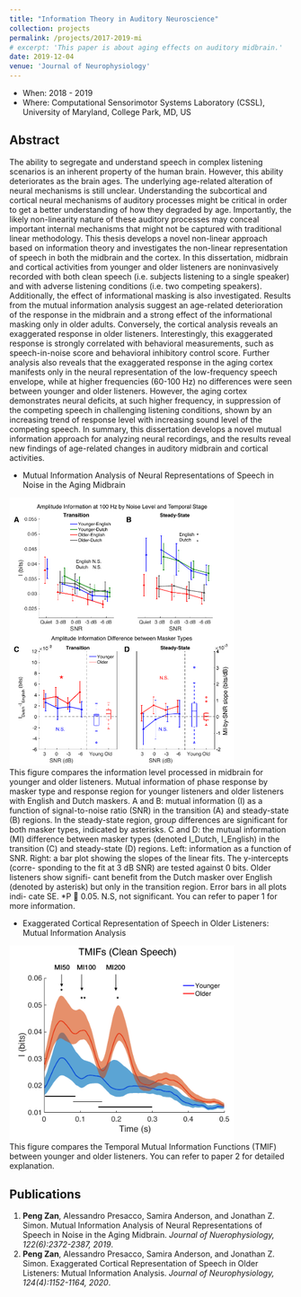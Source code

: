 ```yaml
---
title: "Information Theory in Auditory Neuroscience"
collection: projects
permalink: /projects/2017-2019-mi
# excerpt: 'This paper is about aging effects on auditory midbrain.'
date: 2019-12-04
venue: 'Journal of Neurophysiology'
---
```


- When: 2018 - 2019
- Where: Computational Sensorimotor Systems Laboratory (CSSL), University of Maryland, College Park, MD, US  


Abstract
------
The ability to segregate and understand speech in complex listening scenarios is an inherent property of the human brain. However, this ability deteriorates as the brain ages. The underlying age-related alteration of neural mechanisms is still unclear. Understanding the subcortical and cortical neural mechanisms of auditory processes might be critical in order to get a better understanding of how they degraded by age. Importantly, the likely non-linearity nature of these auditory processes may conceal important internal mechanisms that might not be captured with traditional linear methodology. This thesis develops a novel non-linear approach based on information theory and investigates the non-linear representation of speech in both the midbrain and the cortex. In this dissertation, midbrain and cortical activities from younger and older listeners are noninvasively recorded with both clean speech (i.e. subjects listening to a single speaker) and with adverse listening conditions (i.e. two competing speakers). Additionally, the effect of informational masking is also investigated. Results from the mutual information analysis suggest an age-related deterioration of the response in the midbrain and a strong effect of the informational masking only in older adults. Conversely, the cortical analysis reveals an exaggerated response in older listeners. Interestingly, this exaggerated response is strongly correlated with behavioral measurements, such as speech-in-noise score and behavioral inhibitory control score. Further analysis also reveals that the exaggerated response in the aging cortex manifests only in the neural representation of the low-frequency speech envelope, while at higher frequencies (60-100 Hz) no differences were seen between younger and older listeners. However, the aging cortex demonstrates neural deficits, at such higher frequency, in suppression of the competing speech in challenging listening conditions, shown by an increasing trend of response level with increasing sound level of the competing speech. In summary, this dissertation develops a novel mutual information approach for analyzing neural recordings, and the results reveal new findings of age-related changes in auditory midbrain and cortical activities.

* Mutual Information Analysis of Neural Representations of Speech in Noise in the Aging Midbrain  

<img src="/projects/p2-mi_midbrain.pdf" width="400">
<br>
This figure compares the information level processed in midbrain for younger and older listeners. Mutual information of phase response by masker type and response region for younger listeners and older listeners with English and Dutch maskers. A and B: mutual information (I) as a function of signal-to-noise ratio (SNR) in the transition (A) and steady-state (B) regions. In the steady-state region, group differences are significant for both masker types, indicated by asterisks. C and D: the mutual information (MI) difference between masker types (denoted I_Dutch, I_English) in the transition (C) and steady-state (D) regions. Left: information as a function of SNR. Right: a bar plot showing the slopes of the linear fits. The y-intercepts (corre- sponding to the fit at 3 dB SNR) are tested against 0 bits. Older listeners show signifi- cant benefit from the Dutch masker over English (denoted by asterisk) but only in the transition region. Error bars in all plots indi- cate SE. *P 􏰚 0.05. N.S, not significant. You can refer to <a href="https://journals.physiology.org/doi/abs/10.1152/jn.00270.2019" style="text-decoration: none">paper 1</a> for more information.  

* Exaggerated Cortical Representation of Speech in Older Listeners: Mutual Information Analysis  

<img src="/projects/p2-mi_cortex2.pdf" width="400">
<br>
This figure compares the Temporal Mutual Information Functions (TMIF) between younger and older listeners. You can refer to <a href="https://journals.physiology.org/doi/abs/10.1152/jn.00002.2020" style="text-decoration: none">paper 2</a> for detailed explanation. 

Publications
------
<ol>
  <li><strong>Peng Zan</strong>, Alessandro Presacco, Samira Anderson, and Jonathan Z. Simon. <a href="https://journals.physiology.org/doi/abs/10.1152/jn.00270.2019" style="text-decoration: none">Mutual Information Analysis of Neural Representations of Speech in Noise in the Aging Midbrain</a>. <i>Journal of Nuerophysiology, 122(6):2372-2387, 2019</i>.</li>
  <li><strong>Peng Zan</strong>, Alessandro Presacco, Samira Anderson, and Jonathan Z. Simon. <a href="https://journals.physiology.org/doi/abs/10.1152/jn.00002.2020" style="text-decoration: none">Exaggerated Cortical Representation of Speech in Older Listeners: Mutual Information Analysis</a>. <i>Journal of Neurophysiology, 124(4):1152-1164, 2020</i>.</li>
</ol>